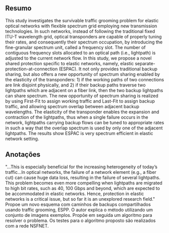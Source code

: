 ## Resumo

This study investigates the survivable traffic grooming problem for elastic optical networks with flexible spectrum grid employing new transmission technologies. In such networks, instead of following the traditional fixed ITU-T wavelength grid, optical transponders are capable of properly tuning their rates, and consequently their spectrum occupation, by introducing the fine-granular spectrum unit, called a frequency slot. The number of contiguous frequency slots allocated to an optical path (i.e., lightpath) is adjusted to the current network flow. In this study, we propose a novel shared protection specific to elastic networks, namely, elastic separate-protection-at-connection (ESPAC). It not only provides traditional backup sharing, but also offers a new opportunity of spectrum sharing enabled by the elasticity of the transponders: 1) if the working paths of two connections are link disjoint physically, and 2) if their backup paths traverse two lightpaths which are adjacent on a fiber link, then the two backup lightpaths can share spectrum. The new opportunity of spectrum sharing is realized by using First-Fit to assign working traffic and Last-Fit to assign backup traffic, and allowing spectrum overlap between adjacent backup wavelengths. The elasticity of the transponder enables the expansion and contraction of the lightpaths, thus when a single failure occurs in the network, lightpaths carrying backup flows can be tuned to appropriate rates in such a way that the overlap spectrum is used by only one of the adjacent lightpaths. The results show ESPAC is very spectrum efficient in elastic network setting.


## Anotações

"...This is especially beneficial for the increasing heterogeneity of today’s traffic...In optical networks, the failure of a network element (e.g., a fiber cut) can cause huge data loss, resulting in the failure of several lightpaths. This problem becomes even more compelling when lightpaths are migrated to high bit rates, such as 40, 100 Gbps and beyond, which are expected to be accommodated in elastic networks. Hence, protection in elastic networks is a critical issue, but so far it is an unexplored research field." Propoe um novo esquema com caminhos de backups compartilhados usando traffic grooming, ESPP. O autor explica o método utilizando um conjunto de imagens exemplos. Propõe em seguida um algoritmo para resolver o problema. Os testes para o algoritmo proposto são realizados com a rede NSFNET. 